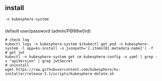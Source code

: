 ## install
```shell
-n kubesphere-system
```
###
default user/password (admin/P@88w0rd)
```shell
# check log
kubectl logs -n kubesphere-system $(kubectl get pod -n kubesphere-system -l app=ks-install -o jsonpath='{.items[0].metadata.name}') -f
# get jwt
kubectl -n kubesphere-system get cm kubesphere-config -o yaml | grep -v "apiVersion" | grep jwtSecret
# uninstall
wget https://raw.githubusercontent.com/kubesphere/ks-installer/release-3.1/scripts/kubesphere-delete.sh
```